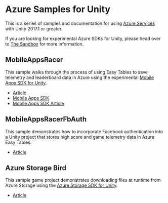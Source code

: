 # Azure Samples for Unity

This is a series of samples and documentation for using [Azure Services](https://aka.ms/azfreegamedev) with Unity 2017.1 or greater.

If you are looking for experimental Azure SDKs for Unity, please head over to [The Sandbox](https://aka.ms/azgamedev/) for more information.

## MobileAppsRacer

This sample walks through the process of using Easy Tables to save telemetry and leaderboard data in Azure using the experimental [Mobile Apps SDK for Unity](https://docs.microsoft.com/sandbox/gamedev/unity/azure-mobile-apps-unity).

* [Article](https://aka.ms/azmobileappsracer)
* [Mobile Apps SDK](https://aka.ms/azmobile-unitysdk)
* [Mobile Apps SDK Article](https://aka.ms/azmobileappsgamedev)

## MobileAppsRacerFbAuth

This sample demonstrates how to incorporate Facebook authentication into a Unity project that stores high score and game telemetry data in Azure Easy Tables.

* [Article](https://aka.ms/azfbauthracer)

## Azure Storage Bird

This sample game project demonstrates downloading files at runtime from Azure Storage using the [Azure Storage SDK for Unity]( https://aka.ms/azstoragegamedev).

* [Article](https://aka.ms/azstoragebird)
